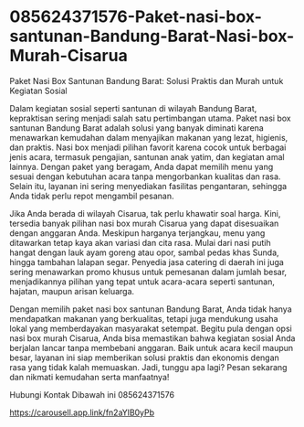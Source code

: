 # 085624371576-Paket-nasi-box-santunan-Bandung-Barat-Nasi-box-Murah-Cisarua
Paket Nasi Box Santunan Bandung Barat: Solusi Praktis dan Murah untuk Kegiatan Sosial

Dalam kegiatan sosial seperti santunan di wilayah Bandung Barat, kepraktisan sering menjadi salah satu pertimbangan utama. Paket nasi box santunan Bandung Barat adalah solusi yang banyak diminati karena menawarkan kemudahan dalam menyajikan makanan yang lezat, higienis, dan praktis. Nasi box menjadi pilihan favorit karena cocok untuk berbagai jenis acara, termasuk pengajian, santunan anak yatim, dan kegiatan amal lainnya. Dengan paket yang beragam, Anda dapat memilih menu yang sesuai dengan kebutuhan acara tanpa mengorbankan kualitas dan rasa. Selain itu, layanan ini sering menyediakan fasilitas pengantaran, sehingga Anda tidak perlu repot mengambil pesanan.

Jika Anda berada di wilayah Cisarua, tak perlu khawatir soal harga. Kini, tersedia banyak pilihan nasi box murah Cisarua yang dapat disesuaikan dengan anggaran Anda. Meskipun harganya terjangkau, menu yang ditawarkan tetap kaya akan variasi dan cita rasa. Mulai dari nasi putih hangat dengan lauk ayam goreng atau opor, sambal pedas khas Sunda, hingga tambahan lalapan segar. Penyedia jasa catering di daerah ini juga sering menawarkan promo khusus untuk pemesanan dalam jumlah besar, menjadikannya pilihan yang tepat untuk acara-acara seperti santunan, hajatan, maupun arisan keluarga.

Dengan memilih paket nasi box santunan Bandung Barat, Anda tidak hanya mendapatkan makanan yang berkualitas, tetapi juga mendukung usaha lokal yang memberdayakan masyarakat setempat. Begitu pula dengan opsi nasi box murah Cisarua, Anda bisa memastikan bahwa kegiatan sosial Anda berjalan lancar tanpa membebani anggaran. Baik untuk acara kecil maupun besar, layanan ini siap memberikan solusi praktis dan ekonomis dengan rasa yang tidak kalah memuaskan. Jadi, tunggu apa lagi? Pesan sekarang dan nikmati kemudahan serta manfaatnya!



Hubungi Kontak Dibawah ini 
085624371576


https://carousell.app.link/fn2aYlB0yPb

